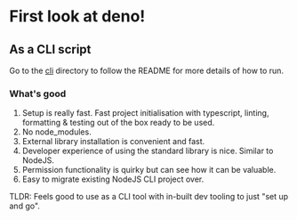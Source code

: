# First look at deno!

## As a CLI script
Go to the [cli](cli) directory to follow the README for more details of how to run.

### What's good
1. Setup is really fast. Fast project initialisation with typescript, linting, formatting & testing out of the box ready to be used.
2. No node_modules.
3. External library installation is convenient and fast.
4. Developer experience of using the standard library is nice. Similar to NodeJS.
5. Permission functionality is quirky but can see how it can be valuable.
6. Easy to migrate existing NodeJS CLI project over.

TLDR: Feels good to use as a CLI tool with in-built dev tooling to just "set up and go".